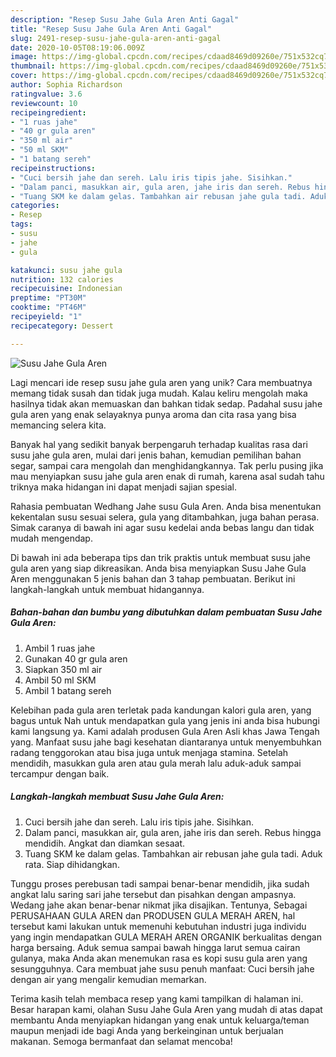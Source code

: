 ```yaml
---
description: "Resep Susu Jahe Gula Aren Anti Gagal"
title: "Resep Susu Jahe Gula Aren Anti Gagal"
slug: 2491-resep-susu-jahe-gula-aren-anti-gagal
date: 2020-10-05T08:19:06.009Z
image: https://img-global.cpcdn.com/recipes/cdaad8469d09260e/751x532cq70/susu-jahe-gula-aren-foto-resep-utama.jpg
thumbnail: https://img-global.cpcdn.com/recipes/cdaad8469d09260e/751x532cq70/susu-jahe-gula-aren-foto-resep-utama.jpg
cover: https://img-global.cpcdn.com/recipes/cdaad8469d09260e/751x532cq70/susu-jahe-gula-aren-foto-resep-utama.jpg
author: Sophia Richardson
ratingvalue: 3.6
reviewcount: 10
recipeingredient:
- "1 ruas jahe"
- "40 gr gula aren"
- "350 ml air"
- "50 ml SKM"
- "1 batang sereh"
recipeinstructions:
- "Cuci bersih jahe dan sereh. Lalu iris tipis jahe. Sisihkan."
- "Dalam panci, masukkan air, gula aren, jahe iris dan sereh. Rebus hingga mendidih. Angkat dan diamkan sesaat."
- "Tuang SKM ke dalam gelas. Tambahkan air rebusan jahe gula tadi. Aduk rata. Siap dihidangkan."
categories:
- Resep
tags:
- susu
- jahe
- gula

katakunci: susu jahe gula 
nutrition: 132 calories
recipecuisine: Indonesian
preptime: "PT30M"
cooktime: "PT46M"
recipeyield: "1"
recipecategory: Dessert

---
```



![Susu Jahe Gula Aren](https://img-global.cpcdn.com/recipes/cdaad8469d09260e/751x532cq70/susu-jahe-gula-aren-foto-resep-utama.jpg)

Lagi mencari ide resep susu jahe gula aren yang unik? Cara membuatnya memang tidak susah dan tidak juga mudah. Kalau keliru mengolah maka hasilnya tidak akan memuaskan dan bahkan tidak sedap. Padahal susu jahe gula aren yang enak selayaknya punya aroma dan cita rasa yang bisa memancing selera kita.

Banyak hal yang sedikit banyak berpengaruh terhadap kualitas rasa dari susu jahe gula aren, mulai dari jenis bahan, kemudian pemilihan bahan segar, sampai cara mengolah dan menghidangkannya. Tak perlu pusing jika mau menyiapkan susu jahe gula aren enak di rumah, karena asal sudah tahu triknya maka hidangan ini dapat menjadi sajian spesial.

Rahasia pembuatan Wedhang Jahe susu Gula Aren. Anda bisa menentukan kekentalan susu sesuai selera, gula yang ditambahkan, juga bahan perasa. Simak caranya di bawah ini agar susu kedelai anda bebas langu dan tidak mudah mengendap.


Di bawah ini ada beberapa tips dan trik praktis untuk membuat susu jahe gula aren yang siap dikreasikan. Anda bisa menyiapkan Susu Jahe Gula Aren menggunakan 5 jenis bahan dan 3 tahap pembuatan. Berikut ini langkah-langkah untuk membuat hidangannya.

<!--inarticleads1-->

##### Bahan-bahan dan bumbu yang dibutuhkan dalam pembuatan Susu Jahe Gula Aren:

1. Ambil 1 ruas jahe
1. Gunakan 40 gr gula aren
1. Siapkan 350 ml air
1. Ambil 50 ml SKM
1. Ambil 1 batang sereh


Kelebihan pada gula aren terletak pada kandungan kalori gula aren, yang bagus untuk Nah untuk mendapatkan gula yang jenis ini anda bisa hubungi kami langsung ya. Kami adalah produsen Gula Aren Asli khas Jawa Tengah yang. Manfaat susu jahe bagi kesehatan diantaranya untuk menyembuhkan radang tenggorokan atau bisa juga untuk menjaga stamina. Setelah mendidih, masukkan gula aren atau gula merah lalu aduk-aduk sampai tercampur dengan baik. 

<!--inarticleads2-->

##### Langkah-langkah membuat Susu Jahe Gula Aren:

1. Cuci bersih jahe dan sereh. Lalu iris tipis jahe. Sisihkan.
1. Dalam panci, masukkan air, gula aren, jahe iris dan sereh. Rebus hingga mendidih. Angkat dan diamkan sesaat.
1. Tuang SKM ke dalam gelas. Tambahkan air rebusan jahe gula tadi. Aduk rata. Siap dihidangkan.


Tunggu proses perebusan tadi sampai benar-benar mendidih, jika sudah angkat lalu saring sari jahe tersebut dan pisahkan dengan ampasnya. Wedang jahe akan benar-benar nikmat jika disajikan. Tentunya, Sebagai PERUSAHAAN GULA AREN dan PRODUSEN GULA MERAH AREN, hal tersebut kami lakukan untuk memenuhi kebutuhan industri juga individu yang ingin mendapatkan GULA MERAH AREN ORGANIK berkualitas dengan harga bersaing. Aduk semua sampai bawah hingga larut semua cairan gulanya, maka Anda akan menemukan rasa es kopi susu gula aren yang sesungguhnya. Cara membuat jahe susu penuh manfaat: Cuci bersih jahe dengan air yang mengalir kemudian memarkan. 

Terima kasih telah membaca resep yang kami tampilkan di halaman ini. Besar harapan kami, olahan Susu Jahe Gula Aren yang mudah di atas dapat membantu Anda menyiapkan hidangan yang enak untuk keluarga/teman maupun menjadi ide bagi Anda yang berkeinginan untuk berjualan makanan. Semoga bermanfaat dan selamat mencoba!
